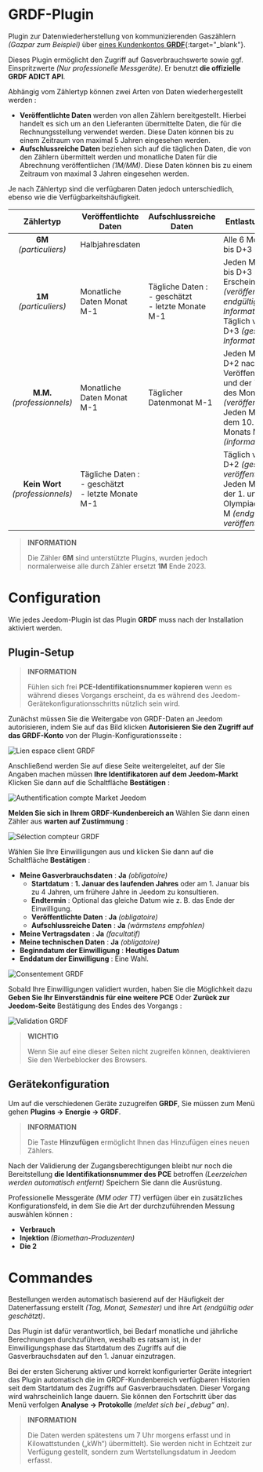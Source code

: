 # GRDF-Plugin

Plugin zur Datenwiederherstellung von kommunizierenden Gaszählern *(Gazpar zum Beispiel)* über [eines Kundenkontos **GRDF**](https://login.monespace.grdf.fr/mire/connexion){:target="\_blank"}.

Dieses Plugin ermöglicht den Zugriff auf Gasverbrauchswerte sowie ggf. Einspritzwerte *(Nur professionelle Messgeräte)*. Er benutzt **die offizielle GRDF ADICT API**.

Abhängig vom Zählertyp können zwei Arten von Daten wiederhergestellt werden :
 - **Veröffentlichte Daten** werden von allen Zählern bereitgestellt. Hierbei handelt es sich um an den Lieferanten übermittelte Daten, die für die Rechnungsstellung verwendet werden. Diese Daten können bis zu einem Zeitraum von maximal 5 Jahren eingesehen werden.
 - **Aufschlussreiche Daten** beziehen sich auf die täglichen Daten, die von den Zählern übermittelt werden und monatliche Daten für die Abrechnung veröffentlichen *(1M/MM)*. Diese Daten können bis zu einem Zeitraum von maximal 3 Jahren eingesehen werden.

Je nach Zählertyp sind die verfügbaren Daten jedoch unterschiedlich, ebenso wie die Verfügbarkeitshäufigkeit.

| **Zählertyp** | Veröffentlichte Daten | Aufschlussreiche Daten | Entlastungshäufigkeit | Anrufhäufigkeit |
|:---:|---|---|---|---|
| **6M** *(particuliers)* | Halbjahresdaten | | Alle 6 Monate von D+2 bis D+3 nach Übergabe | 1 bis 2 Mal im Monat |
| **1M** *(particuliers)* | Monatliche Daten Monat M-1 | Tägliche Daten :<br>- geschätzt<br>- letzte Monate M-1 | Jeden Monat von D+2 bis D+3 nach dem Erscheinungsdatum *(veröffentlichte und endgültige Informationen)*<br>Täglich von D+1 bis D+3 *(geschätzte Informationen)* | 1 bis 2 Mal im Monat *(veröffentlicht)*<br>1 Mal pro Tag *(informatives)* |
| **M.M.** *(professionnels)* | Monatliche Daten Monat M-1 | Täglicher Datenmonat M-1 | Jeden Monat zwischen D+2 nach dem Veröffentlichungsdatum und der 7. Olympiade des Monats M *(veröffentlicht)*<br>Jeden Monat zwischen dem 10. und 20. des Monats M *(informatives)* | 1 bis 14 Mal pro Monat *(veröffentlicht)*<br>1 bis 11 Mal pro Monat *(informatives)* |
| **Kein Wort** *(professionnels)* | Tägliche Daten :<br>- geschätzt<br>- letzte Monate M-1 | | Täglich von D+1 bis D+2 *(geschätzt veröffentlicht)*<br>Jeden Monat zwischen der 1. und 6. Olympiade des Monats M *(endgültig veröffentlicht)* | 1 Mal pro Tag |

>**INFORMATION**
>
>Die Zähler **6M** sind unterstützte Plugins, wurden jedoch normalerweise alle durch Zähler ersetzt **1M** Ende 2023.

# Configuration

Wie jedes Jeedom-Plugin ist das Plugin **GRDF** muss nach der Installation aktiviert werden.

## Plugin-Setup

>**INFORMATION**
>
>Fühlen sich frei **PCE-Identifikationsnummer kopieren** wenn es während dieses Vorgangs erscheint, da es während des Jeedom-Gerätekonfigurationsschritts nützlich sein wird.

Zunächst müssen Sie die Weitergabe von GRDF-Daten an Jeedom autorisieren, indem Sie auf das Bild klicken **Autorisieren Sie den Zugriff auf das GRDF-Konto** von der Plugin-Konfigurationsseite :

![Lien espace client GRDF](../images/link_grdf.jpg)

Anschließend werden Sie auf diese Seite weitergeleitet, auf der Sie Angaben machen müssen **Ihre Identifikatoren auf dem Jeedom-Markt** Klicken Sie dann auf die Schaltfläche **Bestätigen** :

![Authentification compte Market Jeedom](../images/Auth_Jeedom.jpg)

**Melden Sie sich in Ihrem GRDF-Kundenbereich an** Wählen Sie dann einen Zähler aus **warten auf Zustimmung** :

![Sélection compteur GRDF](../images/grdf_home.jpg)

Wählen Sie Ihre Einwilligungen aus und klicken Sie dann auf die Schaltfläche **Bestätigen** :

 - **Meine Gasverbrauchsdaten** : **Ja** *(obligatoire)*
   - **Startdatum** : **1. Januar des laufenden Jahres** oder am 1. Januar bis zu 4 Jahren, um frühere Jahre in Jeedom zu konsultieren.
   - **Endtermin** : Optional das gleiche Datum wie z. B. das Ende der Einwilligung.
   - **Veröffentlichte Daten** : **Ja** *(obligatoire)*
   - **Aufschlussreiche Daten** : **Ja** *(wärmstens empfohlen)*
 - **Meine Vertragsdaten** : **Ja** *(facultatif)*
 - **Meine technischen Daten** : **Ja** *(obligatoire)*
 - **Beginndatum der Einwilligung** : **Heutiges Datum**
 - **Enddatum der Einwilligung** : Eine Wahl.

![Consentement GRDF](../images/grdf_choose.jpg)

Sobald Ihre Einwilligungen validiert wurden, haben Sie die Möglichkeit dazu **Geben Sie Ihr Einverständnis für eine weitere PCE** Oder **Zurück zur Jeedom-Seite** Bestätigung des Endes des Vorgangs :

![Validation GRDF](../images/grdf_consent.jpg)

>**WICHTIG**
>
>Wenn Sie auf eine dieser Seiten nicht zugreifen können, deaktivieren Sie den Werbeblocker des Browsers.

## Gerätekonfiguration

Um auf die verschiedenen Geräte zuzugreifen **GRDF**, Sie müssen zum Menü gehen **Plugins → Energie → GRDF**.

>**INFORMATION**
>
>Die Taste **Hinzufügen** ermöglicht Ihnen das Hinzufügen eines neuen Zählers.

Nach der Validierung der Zugangsberechtigungen bleibt nur noch die Bereitstellung **die Identifikationsnummer des PCE** betroffen *(Leerzeichen werden automatisch entfernt)* Speichern Sie dann die Ausrüstung.

Professionelle Messgeräte *(MM oder TT)* verfügen über ein zusätzliches Konfigurationsfeld, in dem Sie die Art der durchzuführenden Messung auswählen können :
 - **Verbrauch**
 - **Injektion** *(Biomethan-Produzenten)*
 - **Die 2**

# Commandes

Bestellungen werden automatisch basierend auf der Häufigkeit der Datenerfassung erstellt *(Tag, Monat, Semester)* und ihre Art *(endgültig oder geschätzt)*.

Das Plugin ist dafür verantwortlich, bei Bedarf monatliche und jährliche Berechnungen durchzuführen, weshalb es ratsam ist, in der Einwilligungsphase das Startdatum des Zugriffs auf die Gasverbrauchsdaten auf den 1. Januar einzutragen.

Bei der ersten Sicherung aktiver und korrekt konfigurierter Geräte integriert das Plugin automatisch die im GRDF-Kundenbereich verfügbaren Historien seit dem Startdatum des Zugriffs auf Gasverbrauchsdaten. Dieser Vorgang wird wahrscheinlich lange dauern. Sie können den Fortschritt über das Menü verfolgen **Analyse → Protokolle** *(meldet sich bei „debug“ an)*.

>**INFORMATION**
>
>Die Daten werden spätestens um 7 Uhr morgens erfasst und in Kilowattstunden („kWh“) übermittelt). Sie werden nicht in Echtzeit zur Verfügung gestellt, sondern zum Wertstellungsdatum in Jeedom erfasst.
